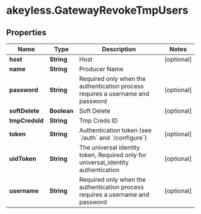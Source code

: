 # akeyless.GatewayRevokeTmpUsers

## Properties

Name | Type | Description | Notes
------------ | ------------- | ------------- | -------------
**host** | **String** | Host | [optional] 
**name** | **String** | Producer Name | 
**password** | **String** | Required only when the authentication process requires a username and password | [optional] 
**softDelete** | **Boolean** | Soft Delete | [optional] 
**tmpCredsId** | **String** | Tmp Creds ID | 
**token** | **String** | Authentication token (see &#x60;/auth&#x60; and &#x60;/configure&#x60;) | [optional] 
**uidToken** | **String** | The universal identity token, Required only for universal_identity authentication | [optional] 
**username** | **String** | Required only when the authentication process requires a username and password | [optional] 


